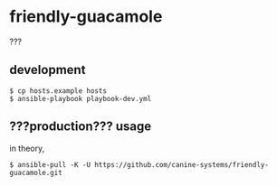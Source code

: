 # friendly-guacamole

???

## development

```
$ cp hosts.example hosts
$ ansible-playbook playbook-dev.yml
```

## ???production??? usage

in theory,

```
$ ansible-pull -K -U https://github.com/canine-systems/friendly-guacamole.git
```
